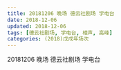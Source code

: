 ```yaml
---
title: 20181206 晚场 德云社剧场 学电台
date: 2018-12-06
updated: 2018-12-06
tags: [德云社剧场, 学电台, 相声, 高峰]
categories: (2018)戊戌年场次 
---
```

20181206 晚场 德云社剧场 学电台
